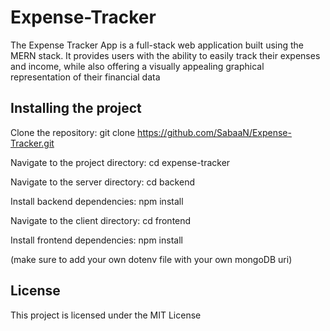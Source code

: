 # Expense-Tracker

The Expense Tracker App is a full-stack web application built using the MERN stack. It provides users with the ability to easily track their expenses and income, while also offering a visually appealing graphical representation of their financial data 

## Installing the project

Clone the repository: git clone https://github.com/SabaaN/Expense-Tracker.git

Navigate to the project directory: cd expense-tracker

Navigate to the server directory: cd backend

Install backend dependencies: npm install

Navigate to the client directory: cd frontend

Install frontend dependencies: npm install

(make sure to add your own dotenv file with your own mongoDB uri)


## License
This project is licensed under the MIT License


